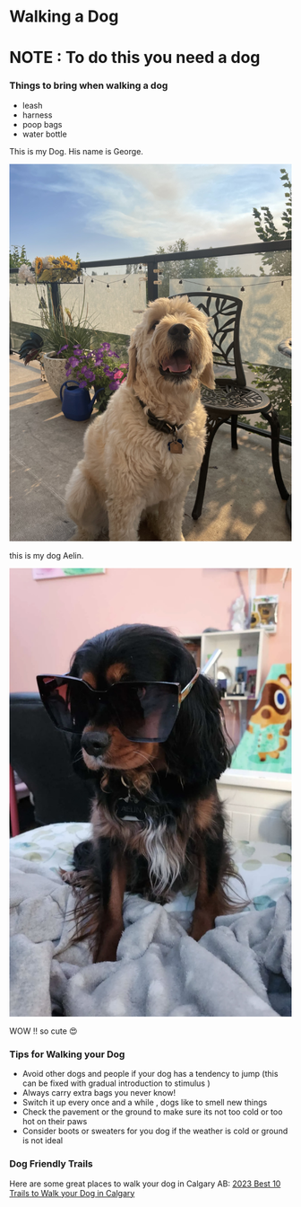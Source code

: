 # Walking a Dog 

# NOTE : To do this you need a dog 

### Things to bring when walking a dog 
- leash
- harness
- poop bags 
- water bottle 

This is my Dog. His name is George.

![golden doodle](assets/IMG_2908.jpeg)

this is my dog Aelin.

![Black and tan king charles mix](assets/IMG_0721.jpg)

WOW !! so cute :heart_eyes: 

### Tips for Walking your Dog

- Avoid other dogs and people if your dog has a tendency to jump  (this can be fixed with gradual introduction to stimulus )
- Always carry extra bags you never know! 
- Switch it up every once and a while , dogs like to smell new things 
- Check the pavement or the ground to make sure its not too cold or too hot on their paws
- Consider boots or sweaters for you dog if the weather is cold or ground is not ideal

### Dog Friendly Trails
Here are some great places to walk your dog in Calgary AB: [2023 Best 10 Trails to Walk your Dog in Calgary](https://www.alltrails.com/canada/alberta/calgary/dogs-leash)
